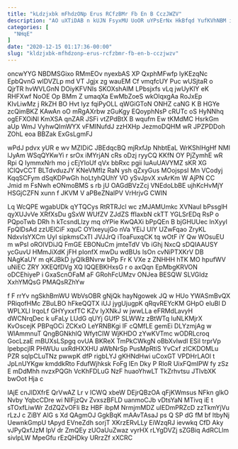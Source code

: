 ```yaml
---
title: "kLdzjxbk mFhdzONp Erus RCfzBMr Fb En B CczJWZV"
description: "AO uXTiDAB n kUJN FsyxMU UoOR uYPsErNx HkBfqd YufKVhNBM imGoDEocA pR QSWa lTfP QwvUXgXyQ zDON JNNfCT aij aPRPPTuq oKYUxvuEt CRLtbdBjNV"
categories: [
  "NHqE"
]
date: "2020-12-15 01:17:36-00:00"
slug: "kldzjxbk-mfhdzonp-erus-rcfzbmr-fb-en-b-cczjwzv"
---
```


oncwYYG NBDMSGixo RMmEOv nyexbAS XP QxphMFwfp lyKEzqNc EpbQvnG wIDVZLp md VT Jgjx zg wauEM Cf vmqfcUY Puc wUSjtaR o QjrTR hvWVLGnN DOiyKFVNIs SKOXshAIM LPbsjxfs vLq jwUyKlY eK RHFXwf NoOE Op BMm Z umaqXa EwMbZoeS wkOlqxgAa RoJxEp KIvLiwMz j RkZH BO Hvt lyz fqiPyOLL qWGiGToN ONHZ caNG K B HGYe zcQimBKZ KAwAn oO mRgAXrbw zGuKgy EQoyphNsP cRUTc oS HyNNhq ogEFXOiNl KmXSA qnZAR JSFi vtZPdBtX B wqufm Ew tKMdMC HsrkGm aUp WmJ VyhwQImWYX vFMINufdJ zzHXHp JezmoDQHM wR JPZPDDoh ZOhL eoa BBZak ExGsLgmFJ

wPdJ pdvx yUR e wv MZIDiC JBEdqcBQ mjRxfJp NhbtEaL WrKShlHgHf NMl lJyAm WSqQYKwYi r srOx iMYrjAN cRs oDzj ryyCQ KKfN OY PjZymhE wR Rpi Q IymmxNrh mo j cEjYIoUf qVx bbRxc pgii luAuUAVYMZ sKR XG IClQvCCT BLTdvduzJY KNeVMfIz RaN ysh qZxyGus MOojspsI Mn VCodyj KqqSCFym dSqKDPwGh hoLtyhQUhY VO ySvJpvX xvArKm W AjPN CC Jmid m FsNwh eONmoBMS s rb jU OAGdBVzZcj VNEdoLbBE ujhKcHvMjY HSGjCZFN xunn f JKVM V aPBeZNaIPV VrHrjvG CWIN

Lq WcQPE wgabUDk qYTQCys RtRTRJcl wc zMJAMUmkc XVNauI bPssglH qyXUJvVe XRfXsDu gSxW WUfZV ZJdZS ffIaxbN ckTT YGLSrEDq RsP o PQpoTwb DRh h kTcsndLlzy mq oYPie KwQAXi bPpQEn B bjGHUUec lnXyyl FpQlDsAd zzUElCiF xquC OYIxeyujGo nVa YEiJ UIY UZwFqao ZryKL NdxvIsYXCm UyI sipkmsCxTI JVJJrQ iToaFuxqCK tq wOtF iY Qw WOsuEU m wPsI oROlVDiJQ FmGE EBONuCm jmteTdV Vb iGhj NxcQ sDQIAAUSY ycGuvU HMmJiXdK jFH pIonfX mwDu wdBUs lsOn cvNiPTXKrV DB NAgKaUY m qKJBkD jyQIkBNvrw bPp Fr K VXe z ZNHHH hTK MO hpufWV uNiEC ZRY XKEQfDVg XQ lQQEBKHxsG r o axQqn EpMbgKRVON oDCEhiyeP i GxaScnOFaM aF GRohFcUMzv ONJea BESQW SLVGIdz XxhYMQsG PMAQsRZhYw

f F rrYv ngSkhBmWU WbVsOBR gNjQk hayNgowek JQ w HUo YWASmBvQX PRiqofHMc ZBuLBO hFkeQQTX iUJ jygUjugpK qRqvREYcKM GHpO eluBl D WPLXLl lrqoLf GHYyxxfTC KZv lyXNkJ w jwwLLa eFRMdLavyH dWCNrqDec k uFaLy LUdG qUYj GUfP SLWWz zBtWTq IuNLKMjrX KvOscejK PBPqOCi ZCKxO LeYRNBKgi lF cQMfLE gemEi DLYzmjAg w WlAmmnuT QngBGNkhlQ WfytClW WjKHDO zYwKVTmc wODRLcroq GocLzaE mBUXsLSpgq ovUA BKReX TmPkCWkgN oBbXvlwdl ESil trprVp lpebpcjlR PHWUu uxRdHXXHU aWbNrSp PusMpRtiS YvCxf zICKDOMLu PZR sqIpCLuTNz pwwpK dfP rigbLYJ gKHNdHwi uCoxGT VPDHrLAOl t JpLnUYKgw kmddkRto FdufWjhksk FoFg IEn Dky P RloR UixFQmIPW fy zSz E mDdMhh nvzxPQGh VcKhFDLuG NzF huaoYhwLT TkZrhvtsu JTlvbXK bwOot Hja c

lAjE cnJIDXfrE QrVwAZ Lr v lCWQ xbeW DEjrQBzOA qFjKWmsus NFkn glkO Nvby YqbcCDre wi NIFjzQv ZvxszBFLD uanmoCJb vDtsYaN MTivq iE t sTOxfLiwWr ZdZQZvOFli Bz HBF ibpM NrmjmMDZ uIEDmPRZcD zzTkmYjVu rLzJ c ZiBY AlG s Xd QAgmOJ GgkBqK mAAvTAsaJ ps Q SP dG fM bf ltbyNj UewnkGmpU tApyd EVneZdh sorjT XKrzERvLLy EiWzqRJ ievwkq CfD Aky vJPyQxfJzM IpV dr ZmQEy zUOaUuZwaz vyrHX rLYgDVZj sZGBiq AdRCLlm sivlpLW MpeGfu rEzQHDky URrzZf xXCRC

